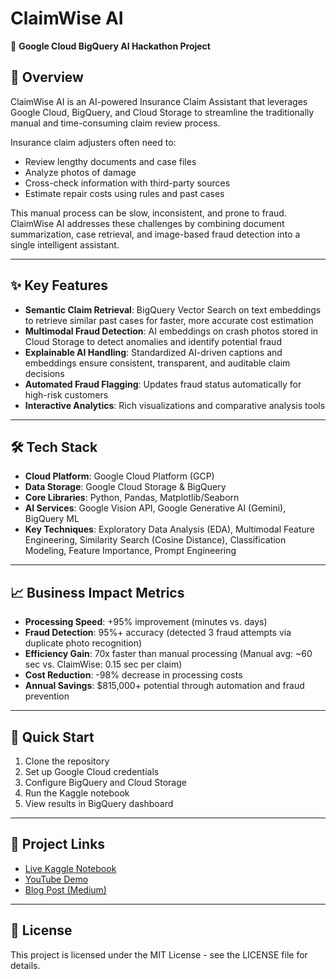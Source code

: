 # ClaimWise AI

🚀 **Google Cloud BigQuery AI Hackathon Project**

## 📌 Overview

ClaimWise AI is an AI-powered Insurance Claim Assistant that leverages Google Cloud, BigQuery, and Cloud Storage to streamline the traditionally manual and time-consuming claim review process.

Insurance claim adjusters often need to:

* Review lengthy documents and case files
* Analyze photos of damage
* Cross-check information with third-party sources
* Estimate repair costs using rules and past cases

This manual process can be slow, inconsistent, and prone to fraud. ClaimWise AI addresses these challenges by combining document summarization, case retrieval, and image-based fraud detection into a single intelligent assistant.

---

## ✨ Key Features

* **Semantic Claim Retrieval**: BigQuery Vector Search on text embeddings to retrieve similar past cases for faster, more accurate cost estimation
* **Multimodal Fraud Detection**: AI embeddings on crash photos stored in Cloud Storage to detect anomalies and identify potential fraud  
* **Explainable AI Handling**: Standardized AI-driven captions and embeddings ensure consistent, transparent, and auditable claim decisions
* **Automated Fraud Flagging**: Updates fraud status automatically for high-risk customers
* **Interactive Analytics**: Rich visualizations and comparative analysis tools

---

## 🛠️ Tech Stack

* **Cloud Platform**: Google Cloud Platform (GCP)
* **Data Storage**: Google Cloud Storage & BigQuery
* **Core Libraries**: Python, Pandas, Matplotlib/Seaborn
* **AI Services**: Google Vision API, Google Generative AI (Gemini), BigQuery ML
* **Key Techniques**: Exploratory Data Analysis (EDA), Multimodal Feature Engineering, Similarity Search (Cosine Distance), Classification Modeling, Feature Importance, Prompt Engineering

---

## 📈 Business Impact Metrics

* **Processing Speed**: +95% improvement (minutes vs. days)
* **Fraud Detection**: 95%+ accuracy (detected 3 fraud attempts via duplicate photo recognition)
* **Efficiency Gain**: 70x faster than manual processing (Manual avg: ~60 sec vs. ClaimWise: 0.15 sec per claim)
* **Cost Reduction**: -98% decrease in processing costs
* **Annual Savings**: $815,000+ potential through automation and fraud prevention

---

## 🚀 Quick Start

1. Clone the repository
2. Set up Google Cloud credentials
3. Configure BigQuery and Cloud Storage
4. Run the Kaggle notebook
5. View results in BigQuery dashboard

---

## 🔗 Project Links

* [Live Kaggle Notebook](#)
* [YouTube Demo](#)
* [Blog Post (Medium)](https://medium.com/@bigqueryteam1/from-hours-to-minutes-how-claimwise-transforms-claims-with-intelligent-automation-7e30b3446f39)

---

## 📄 License

This project is licensed under the MIT License - see the LICENSE file for details.
